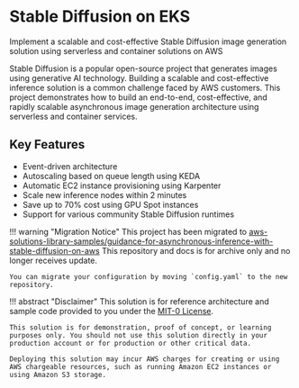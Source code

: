 # Stable Diffusion on EKS

Implement a scalable and cost-effective Stable Diffusion image generation solution using serverless and container solutions on AWS

Stable Diffusion is a popular open-source project that generates images using generative AI technology. Building a scalable and cost-effective inference solution is a common challenge faced by AWS customers. This project demonstrates how to build an end-to-end, cost-effective, and rapidly scalable asynchronous image generation architecture using serverless and container services.

## Key Features

- Event-driven architecture
- Autoscaling based on queue length using KEDA
- Automatic EC2 instance provisioning using Karpenter
- Scale new inference nodes within 2 minutes
- Save up to 70% cost using GPU Spot instances
- Support for various community Stable Diffusion runtimes

!!! warning "Migration Notice"
    This project has been migrated to [aws-solutions-library-samples/guidance-for-asynchronous-inference-with-stable-diffusion-on-aws](https://github.com/aws-solutions-library-samples/guidance-for-asynchronous-inference-with-stable-diffusion-on-aws) This repository and docs is for archive only and no longer receives update.

    You can migrate your configuration by moving `config.yaml` to the new repository.

!!! abstract "Disclaimer"
    This solution is for reference architecture and sample code provided to you under the [MIT-0 License](https://github.com/aws-samples/stable-diffusion-on-eks/blob/main/LICENSE).

    This solution is for demonstration, proof of concept, or learning purposes only. You should not use this solution directly in your production account or for production or other critical data.

    Deploying this solution may incur AWS charges for creating or using AWS chargeable resources, such as running Amazon EC2 instances or using Amazon S3 storage.